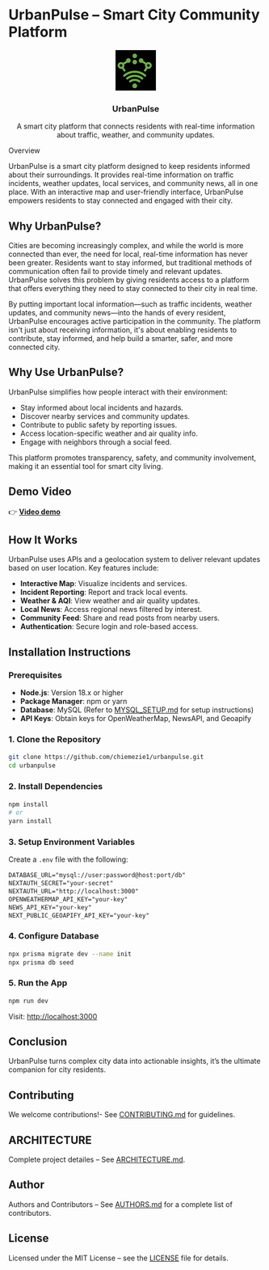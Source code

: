 # UrbanPulse – Smart City Community Platform


<div align="center">
  <a href="https://github.com/chiemezie1/urbanpulse.git">
    <img src='/public/images/logo_no_text.jpeg' alt="UrbanPulse Logo" width="80" height="80">
  </a>
  <h3 align="center">UrbanPulse</h3>
  <p align="center">
    A smart city platform that connects residents with real-time information about traffic, weather, and community updates.
  </p>
</div

## Overview

UrbanPulse is a smart city platform designed to keep residents informed about their surroundings. It provides real-time information on traffic incidents, weather updates, local services, and community news, all in one place. With an interactive map and user-friendly interface, UrbanPulse empowers residents to stay connected and engaged with their city.

## Why UrbanPulse?
Cities are becoming increasingly complex, and while the world is more connected than ever, the need for local, real-time information has never been greater. Residents want to stay informed, but traditional methods of communication often fail to provide timely and relevant updates. UrbanPulse solves this problem by giving residents access to a platform that offers everything they need to stay connected to their city in real time.

By putting important local information—such as traffic incidents, weather updates, and community news—into the hands of every resident, UrbanPulse encourages active participation in the community. The platform isn't just about receiving information, it's about enabling residents to contribute, stay informed, and help build a smarter, safer, and more connected city.

## Why Use UrbanPulse?

UrbanPulse simplifies how people interact with their environment:
- Stay informed about local incidents and hazards.
- Discover nearby services and community updates.
- Contribute to public safety by reporting issues.
- Access location-specific weather and air quality info.
- Engage with neighbors through a social feed.

This platform promotes transparency, safety, and community involvement, making it an essential tool for smart city living.

## Demo Video
👉 **[Video demo](https://www.youtube.com/watch?v=dQw4w9WgXcQ)**  

## How It Works

UrbanPulse uses APIs and a geolocation system to deliver relevant updates based on user location. Key features include:
- **Interactive Map**: Visualize incidents and services.
- **Incident Reporting**: Report and track local events.
- **Weather & AQI**: View weather and air quality updates.
- **Local News**: Access regional news filtered by interest.
- **Community Feed**: Share and read posts from nearby users.
- **Authentication**: Secure login and role-based access.

## Installation Instructions

### Prerequisites
- **Node.js**: Version 18.x or higher
- **Package Manager**: npm or yarn
- **Database**: MySQL (Refer to [MYSQL_SETUP.md](MYSQL_SETUP.md) for setup instructions)
- **API Keys**: Obtain keys for OpenWeatherMap, NewsAPI, and Geoapify

### 1. Clone the Repository

```bash
git clone https://github.com/chiemezie1/urbanpulse.git
cd urbanpulse
```

### 2. Install Dependencies

```bash
npm install
# or
yarn install
```

### 3. Setup Environment Variables

Create a `.env` file with the following:

```env
DATABASE_URL="mysql://user:password@host:port/db"
NEXTAUTH_SECRET="your-secret"
NEXTAUTH_URL="http://localhost:3000"
OPENWEATHERMAP_API_KEY="your-key"
NEWS_API_KEY="your-key"
NEXT_PUBLIC_GEOAPIFY_API_KEY="your-key"
```

### 4. Configure Database

```bash
npx prisma migrate dev --name init
npx prisma db seed
```

### 5. Run the App

```bash
npm run dev
```

Visit: [http://localhost:3000](http://localhost:3000)

## Conclusion
UrbanPulse turns complex city data into actionable insights, it’s the ultimate companion for city residents.

## Contributing
We welcome contributions!- See [CONTRIBUTING.md](CONTRIBUTING.md) for guidelines.

## ARCHITECTURE
Complete project detailes – See [ARCHITECTURE.md](ARCHITECTURE.md).

## Author
Authors and Contributors  – See [AUTHORS.md](AUTHORS.md) for a complete list of contributors.

## License
Licensed under the MIT License – see the [LICENSE](LICENSE) file for details.
